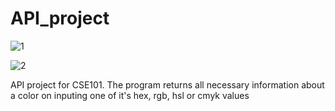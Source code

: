 # API_project



![1](https://user-images.githubusercontent.com/83637381/192486186-678ed0e2-75e1-4f84-94a7-60fae7df6765.png)






![2](https://user-images.githubusercontent.com/83637381/192486295-54b0c478-25ea-4a11-a779-a2d56062a4de.png)






















API project for CSE101.
The program returns all necessary information about a color on inputing one of it's hex, rgb, hsl or cmyk values
